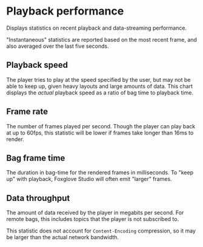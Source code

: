# Playback performance

Displays statistics on recent playback and data-streaming performance.

"Instantaneous" statistics are reported based on the most recent frame, and also averaged over the last five seconds.

## Playback speed

The player tries to play at the speed specified by the user, but may not be able to keep up, given heavy layouts and large amounts of data. This chart displays the _actual_ playback speed as a ratio of bag time to playback time.

## Frame rate

The number of frames played per second. Though the player can play back at up to 60fps, this statistic will be lower if frames take longer than 16ms to render.

## Bag frame time

The duration in bag-time for the rendered frames in milliseconds. To "keep up" with playback, Foxglove Studio will often emit "larger" frames.

## Data throughput

The amount of data received by the player in megabits per second. For remote bags, this includes topics that the player is not subscribed to.

This statistic does not account for `Content-Encoding` compression, so it may be larger than the actual network bandwidth.

